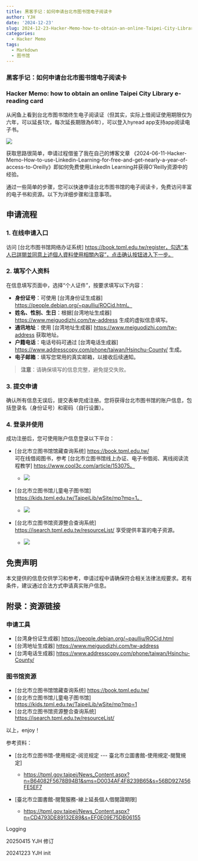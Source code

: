 ```yaml
---
title: 黑客手记：如何申请台北市图书馆电子阅读卡
author: YJH
date: '2024-12-23'
slug: 2024-12-23-Hacker-Memo-how-to-obtain-an-online-Taipei-City-Library-e-reading-card
categories:
  - Hacker Memo
tags:
  - Markdown
  - 图书馆
---
```

###   黑客手记：如何申请台北市图书馆电子阅读卡

### Hacker Memo: how to obtain an online Taipei City Library e-reading card



从闲鱼上看到台北市图书馆终生电子阅读证（但其实，实际上借阅证使用期限仅为六年，可以延長1次，每次延長期限為6年），可以登入hyread app支持app阅读电子书。

![](/post/2024-12-23-黑客手记：如何申请台北市图书馆终身电子阅读卡_files/在线台北市图书馆终生电子阅读证.jpg)



获取思路很简单，申请过程借鉴了我在自己的博客文章 《2024-06-11-Hacker-Memo-How-to-use-Linkedin-Learning-for-free-and-get-nearly-a-year-of-access-to-Oreilly》即如何免费使用LinkedIn Learning并获得O'Reilly资源中的经验。



通过一些简单的步骤，您可以快速申请台北市图书馆的电子阅读卡，免费访问丰富的电子书和资源。以下为详细步骤和注意事项。



## 申请流程

### 1. 在线申请入口

访问 [台北市图书馆网络办证系统] https://book.tpml.edu.tw/register，勾选“本人已詳閱並同意上述個人資料使用相關內容”，点击确认按钮进入下一步。

### 2. 填写个人资料

在信息填写页面中，选择“个人证件”，按要求填写以下内容：

- **身份证号**：可使用 [台湾身份证生成器] https://people.debian.org/~paulliu/ROCid.html。
- **姓名、性别、生日**：根据[台湾地址生成器] https://www.meiguodizhi.com/tw-address 生成的虚拟信息填写。
- **通讯地址**：使用 [台湾地址生成器] https://www.meiguodizhi.com/tw-address 获取地址。
- **户籍电话**：电话号码可通过 [台湾电话生成器] https://www.addresscopy.com/phone/taiwan/Hsinchu-County/ 生成。
- **电子邮箱**：填写您常用的真实邮箱，以接收后续通知。

> **注意**：请确保填写的信息完整，避免提交失败。

### 3. 提交申请

确认所有信息无误后，提交表单完成注册。您将获得台北市图书馆的账户信息，包括登录名（身份证号）和密码（自行设置）。

### 4. 登录并使用

成功注册后，您可使用账户信息登录以下平台：

- [台北市立图书馆馆藏查询系统] https://book.tpml.edu.tw/  
  可在线借阅图书，参考 [台北市立图书馆线上办证、电子书借阅、离线阅读流程教学] https://www.cool3c.com/article/153075。
  - ![](/post/2024-12-23-黑客手记：如何申请台北市图书馆终身电子阅读卡_files/Snipaste_2024-12-23_11-07-00.jpg)

- [台北市立图书馆儿童电子图书馆] https://kids.tpml.edu.tw/TaipeiLib/wSite/mp?mp=1。
  - ![](/post/2024-12-23-黑客手记：如何申请台北市图书馆终身电子阅读卡_files/Snipaste_2024-12-23_11-00-15.jpg)

- [台北市立图书馆资源整合查询系统] https://isearch.tpml.edu.tw/resourceList/  享受提供丰富的电子资源。
  - ![](/post/2024-12-23-黑客手记：如何申请台北市图书馆终身电子阅读卡_files/Snipaste_2024-12-23_11-08-38.jpg)




## 免责声明

本文提供的信息仅供学习和参考，申请过程中请确保符合相关法律法规要求。若有条件，建议通过合法方式申请真实账户信息。



## 附录：资源链接

### 申请工具

- [台湾身份证生成器] https://people.debian.org/~paulliu/ROCid.html
- [台湾地址生成器] https://www.meiguodizhi.com/tw-address
- [台湾电话生成器] https://www.addresscopy.com/phone/taiwan/Hsinchu-County/

### 图书馆资源

- [台北市立图书馆馆藏查询系统] https://book.tpml.edu.tw/
- [台北市立图书馆儿童电子图书馆] https://kids.tpml.edu.tw/TaipeiLib/wSite/mp?mp=1
- [台北市立图书馆资源整合查询系统] https://isearch.tpml.edu.tw/resourceList/



以上，enjoy！



参考资料：

- [台北市立图书馆-使用规定-阅览规定 --- 臺北市立圖書館-使用規定-閱覽規定]
  - https://tpml.gov.taipei/News_Content.aspx?n=B64082F5678B94B1&sms=D0034AF4F8239B65&s=56BD927456FE5EF7

- [臺北市立圖書館-閱覽服務-線上延長個人借閱證期限] 

  - https://tpml.gov.taipei/News_Content.aspx?n=CD4793DE89132E89&s=EF0E09E75DB06155

  

Logging

20250415 YJH 修订

20241223 YJH init